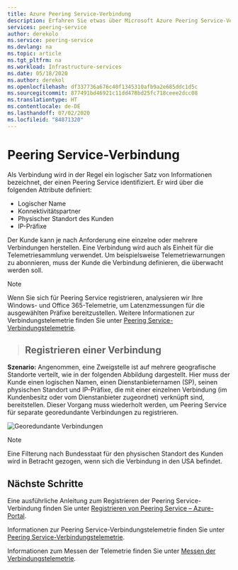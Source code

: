 ```yaml
---
title: Azure Peering Service-Verbindung
description: Erfahren Sie etwas über Microsoft Azure Peering Service-Verbindungen.
services: peering-service
author: derekolo
ms.service: peering-service
ms.devlang: na
ms.topic: article
ms.tgt_pltfrm: na
ms.workload: Infrastructure-services
ms.date: 05/18/2020
ms.author: derekol
ms.openlocfilehash: df337736a676c40f1345310afb9a2e685ddc1d5c
ms.sourcegitcommit: 877491bd46921c11dd478bd25fc718ceee2dcc08
ms.translationtype: HT
ms.contentlocale: de-DE
ms.lasthandoff: 07/02/2020
ms.locfileid: "84871320"
---
```

# <a name="peering-service-connection"></a>Peering Service-Verbindung

Als Verbindung wird in der Regel ein logischer Satz von Informationen bezeichnet, der einen Peering Service identifiziert. Er wird über die folgenden Attribute definiert:

- Logischer Name
- Konnektivitätspartner
- Physischer Standort des Kunden
- IP-Präfixe

Der Kunde kann je nach Anforderung eine einzelne oder mehrere Verbindungen herstellen. Eine Verbindung wird auch als Einheit für die Telemetriesammlung verwendet. Um beispielsweise Telemetriewarnungen zu abonnieren, muss der Kunde die Verbindung definieren, die überwacht werden soll.

> [!Note]
> Wenn Sie sich für Peering Service registrieren, analysieren wir Ihre Windows- und Office 365-Telemetrie, um Latenzmessungen für die ausgewählten Präfixe bereitzustellen.
>Weitere Informationen zur Verbindungstelemetrie finden Sie unter [Peering Service-Verbindungstelemetrie](connection-telemetry.md).
>

>## <a name="how-to-register-a-connection"></a>Registrieren einer Verbindung

**Szenario:** Angenommen, eine Zweigstelle ist auf mehrere geografische Standorte verteilt, wie in der folgenden Abbildung dargestellt. Hier muss der Kunde einen logischen Namen, einen Dienstanbieternamen (SP), seinen physischen Standort und IP-Präfixe, die mit einer einzelnen Verbindung (im Kundenbesitz oder vom Dienstanbieter zugeordnet) verknüpft sind, bereitstellen. Dieser Vorgang muss wiederholt werden, um Peering Service für separate georedundante Verbindungen zu registrieren.

![Georedundante Verbindungen](./media/peering-service-connection/peering-service-connections.png)

> [!Note]
> Eine Filterung nach Bundesstaat für den physischen Standort des Kunden wird in Betracht gezogen, wenn sich die Verbindung in den USA befindet.
>

## <a name="next-steps"></a>Nächste Schritte

Eine ausführliche Anleitung zum Registrieren der Peering Service-Verbindung finden Sie unter [Registrieren von Peering Service – Azure-Portal](azure-portal.md).

Informationen zur Peering Service-Verbindungstelemetrie finden Sie unter [Peering Service-Verbindungstelemetrie](connection-telemetry.md).

Informationen zum Messen der Telemetrie finden Sie unter [Messen der Verbindungstelemetrie](measure-connection-telemetry.md).
